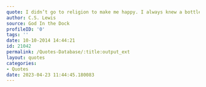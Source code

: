 ```yaml
---
quote: I didn’t go to religion to make me happy. I always knew a bottle of Port would do that. If you want a religion to make you feel really comfortable, I certainly don’t recommend Christianity.
author: C.S. Lewis
source: God In the Dock
profileID: '0'
tags: ''
date: 10-10-2014 14:44:21
id: 21042
permalink: /Quotes-Database/:title:output_ext
layout: quotes
categories:
- Quotes
date: 2023-04-23 11:44:45.180083
---
```

